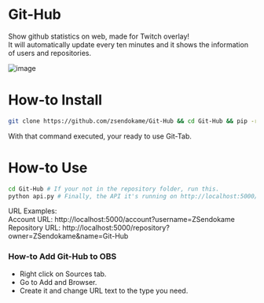 # Git-Hub
Show github statistics on web, made for Twitch overlay!<br>
It will automatically update every ten minutes and it shows the information of users and repositories.

![image](https://user-images.githubusercontent.com/70088953/158917446-d9eff0d2-f6f9-49fa-9441-facc2955ea48.png)

# How-to Install
```sh
git clone https://github.com/zsendokame/Git-Hub && cd Git-Hub && pip -r install requirements.txt
```
With that command executed, your ready to use Git-Tab.

# How-to Use
```sh
cd Git-Hub # If your not in the repository folder, run this.
python api.py # Finally, the API it's running on http://localhost:5000/.
```

URL Examples:<br>
Account URL: http://localhost:5000/account?username=ZSendokame<br>
Repository URL: http://localhost:5000/repository?owner=ZSendokame&name=Git-Hub

### How-to Add Git-Hub to OBS
- Right click on Sources tab.<br>
- Go to Add and Browser.<br>
- Create it and change URL text to the type you need.
